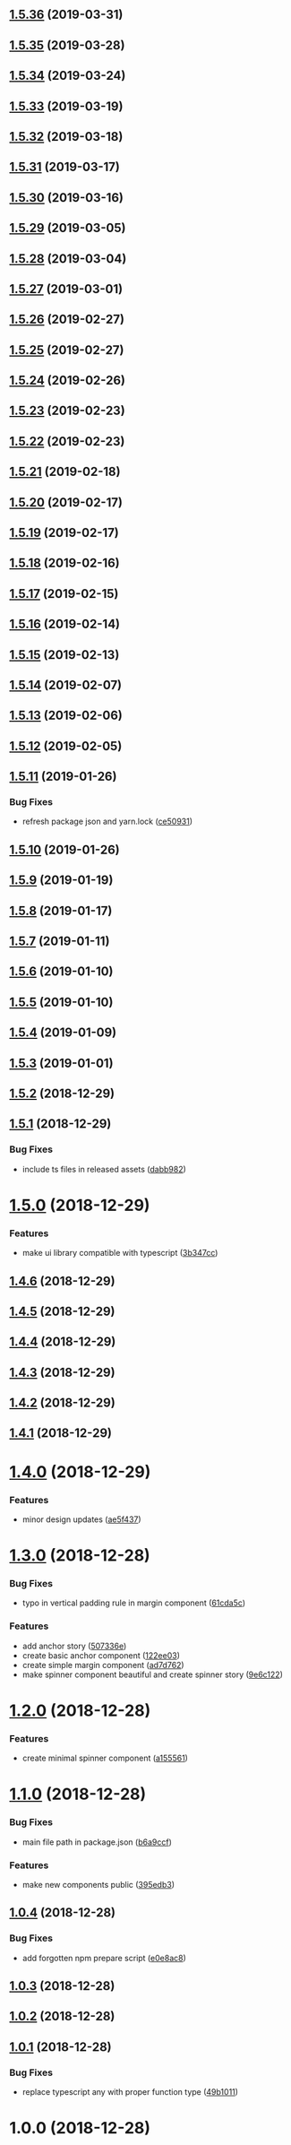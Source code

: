 ## [1.5.36](https://github.com/developer239/ui-library-ts/compare/v1.5.35...v1.5.36) (2019-03-31)

## [1.5.35](https://github.com/developer239/ui-library-ts/compare/v1.5.34...v1.5.35) (2019-03-28)

## [1.5.34](https://github.com/developer239/ui-library-ts/compare/v1.5.33...v1.5.34) (2019-03-24)

## [1.5.33](https://github.com/developer239/ui-library-ts/compare/v1.5.32...v1.5.33) (2019-03-19)

## [1.5.32](https://github.com/developer239/ui-library-ts/compare/v1.5.31...v1.5.32) (2019-03-18)

## [1.5.31](https://github.com/developer239/ui-library-ts/compare/v1.5.30...v1.5.31) (2019-03-17)

## [1.5.30](https://github.com/developer239/ui-library-ts/compare/v1.5.29...v1.5.30) (2019-03-16)

## [1.5.29](https://github.com/developer239/ui-library-ts/compare/v1.5.28...v1.5.29) (2019-03-05)

## [1.5.28](https://github.com/developer239/ui-library-ts/compare/v1.5.27...v1.5.28) (2019-03-04)

## [1.5.27](https://github.com/developer239/ui-library-ts/compare/v1.5.26...v1.5.27) (2019-03-01)

## [1.5.26](https://github.com/developer239/ui-library-ts/compare/v1.5.25...v1.5.26) (2019-02-27)

## [1.5.25](https://github.com/developer239/ui-library-ts/compare/v1.5.24...v1.5.25) (2019-02-27)

## [1.5.24](https://github.com/developer239/ui-library-ts/compare/v1.5.23...v1.5.24) (2019-02-26)

## [1.5.23](https://github.com/developer239/ui-library-ts/compare/v1.5.22...v1.5.23) (2019-02-23)

## [1.5.22](https://github.com/developer239/ui-library-ts/compare/v1.5.21...v1.5.22) (2019-02-23)

## [1.5.21](https://github.com/developer239/ui-library-ts/compare/v1.5.20...v1.5.21) (2019-02-18)

## [1.5.20](https://github.com/developer239/ui-library-ts/compare/v1.5.19...v1.5.20) (2019-02-17)

## [1.5.19](https://github.com/developer239/ui-library-ts/compare/v1.5.18...v1.5.19) (2019-02-17)

## [1.5.18](https://github.com/developer239/ui-library-ts/compare/v1.5.17...v1.5.18) (2019-02-16)

## [1.5.17](https://github.com/developer239/ui-library-ts/compare/v1.5.16...v1.5.17) (2019-02-15)

## [1.5.16](https://github.com/developer239/ui-library-ts/compare/v1.5.15...v1.5.16) (2019-02-14)

## [1.5.15](https://github.com/developer239/ui-library-ts/compare/v1.5.14...v1.5.15) (2019-02-13)

## [1.5.14](https://github.com/developer239/ui-library-ts/compare/v1.5.13...v1.5.14) (2019-02-07)

## [1.5.13](https://github.com/developer239/ui-library-ts/compare/v1.5.12...v1.5.13) (2019-02-06)

## [1.5.12](https://github.com/developer239/ui-library-ts/compare/v1.5.11...v1.5.12) (2019-02-05)

## [1.5.11](https://github.com/developer239/ui-library-ts/compare/v1.5.10...v1.5.11) (2019-01-26)


### Bug Fixes

* refresh package json and yarn.lock ([ce50931](https://github.com/developer239/ui-library-ts/commit/ce50931))

## [1.5.10](https://github.com/developer239/ui-library-ts/compare/v1.5.9...v1.5.10) (2019-01-26)

## [1.5.9](https://github.com/developer239/ui-library-ts/compare/v1.5.8...v1.5.9) (2019-01-19)

## [1.5.8](https://github.com/developer239/ui-library-ts/compare/v1.5.7...v1.5.8) (2019-01-17)

## [1.5.7](https://github.com/developer239/ui-library-ts/compare/v1.5.6...v1.5.7) (2019-01-11)

## [1.5.6](https://github.com/developer239/ui-library-ts/compare/v1.5.5...v1.5.6) (2019-01-10)

## [1.5.5](https://github.com/developer239/ui-library-ts/compare/v1.5.4...v1.5.5) (2019-01-10)

## [1.5.4](https://github.com/developer239/ui-library-ts/compare/v1.5.3...v1.5.4) (2019-01-09)

## [1.5.3](https://github.com/developer239/ui-library-ts/compare/v1.5.2...v1.5.3) (2019-01-01)

## [1.5.2](https://github.com/developer239/ui-library-ts/compare/v1.5.1...v1.5.2) (2018-12-29)

## [1.5.1](https://github.com/developer239/ui-library-ts/compare/v1.5.0...v1.5.1) (2018-12-29)


### Bug Fixes

* include ts files in released assets ([dabb982](https://github.com/developer239/ui-library-ts/commit/dabb982))

# [1.5.0](https://github.com/developer239/ui-library-ts/compare/v1.4.6...v1.5.0) (2018-12-29)


### Features

* make ui library compatible with typescript ([3b347cc](https://github.com/developer239/ui-library-ts/commit/3b347cc))

## [1.4.6](https://github.com/developer239/ui-library-ts/compare/v1.4.5...v1.4.6) (2018-12-29)

## [1.4.5](https://github.com/developer239/ui-library-ts/compare/v1.4.4...v1.4.5) (2018-12-29)

## [1.4.4](https://github.com/developer239/ui-library-ts/compare/v1.4.3...v1.4.4) (2018-12-29)

## [1.4.3](https://github.com/developer239/ui-library-ts/compare/v1.4.2...v1.4.3) (2018-12-29)

## [1.4.2](https://github.com/developer239/ui-library-ts/compare/v1.4.1...v1.4.2) (2018-12-29)

## [1.4.1](https://github.com/developer239/ui-library-ts/compare/v1.4.0...v1.4.1) (2018-12-29)

# [1.4.0](https://github.com/developer239/ui-library-ts/compare/v1.3.0...v1.4.0) (2018-12-29)


### Features

* minor design updates ([ae5f437](https://github.com/developer239/ui-library-ts/commit/ae5f437))

# [1.3.0](https://github.com/developer239/ui-library-ts/compare/v1.2.0...v1.3.0) (2018-12-28)


### Bug Fixes

* typo in vertical padding rule in margin component ([61cda5c](https://github.com/developer239/ui-library-ts/commit/61cda5c))


### Features

* add anchor story ([507336e](https://github.com/developer239/ui-library-ts/commit/507336e))
* create basic anchor component ([122ee03](https://github.com/developer239/ui-library-ts/commit/122ee03))
* create simple margin component ([ad7d762](https://github.com/developer239/ui-library-ts/commit/ad7d762))
* make spinner component beautiful and create spinner story ([9e6c122](https://github.com/developer239/ui-library-ts/commit/9e6c122))

# [1.2.0](https://github.com/developer239/ui-library-ts/compare/v1.1.0...v1.2.0) (2018-12-28)


### Features

* create minimal spinner component ([a155561](https://github.com/developer239/ui-library-ts/commit/a155561))

# [1.1.0](https://github.com/developer239/ui-library-ts/compare/v1.0.4...v1.1.0) (2018-12-28)


### Bug Fixes

* main file path in package.json ([b6a9ccf](https://github.com/developer239/ui-library-ts/commit/b6a9ccf))


### Features

* make new components public ([395edb3](https://github.com/developer239/ui-library-ts/commit/395edb3))

## [1.0.4](https://github.com/developer239/ui-library-ts/compare/v1.0.3...v1.0.4) (2018-12-28)


### Bug Fixes

* add forgotten npm prepare script ([e0e8ac8](https://github.com/developer239/ui-library-ts/commit/e0e8ac8))

## [1.0.3](https://github.com/developer239/ui-library-ts/compare/v1.0.2...v1.0.3) (2018-12-28)

## [1.0.2](https://github.com/developer239/ui-library-ts/compare/v1.0.1...v1.0.2) (2018-12-28)

## [1.0.1](https://github.com/developer239/ui-library-ts/compare/v1.0.0...v1.0.1) (2018-12-28)


### Bug Fixes

* replace typescript any with proper function type ([49b1011](https://github.com/developer239/ui-library-ts/commit/49b1011))

# 1.0.0 (2018-12-28)
